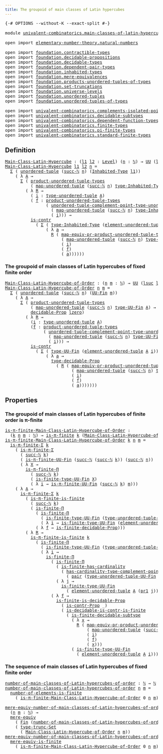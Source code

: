 ```yaml
---
title: The groupoid of main classes of Latin hypercubes
---
```


<pre class="Agda"><a id="74" class="Symbol">{-#</a> <a id="78" class="Keyword">OPTIONS</a> <a id="86" class="Pragma">--without-K</a> <a id="98" class="Pragma">--exact-split</a> <a id="112" class="Symbol">#-}</a>

<a id="117" class="Keyword">module</a> <a id="124" href="univalent-combinatorics.main-classes-of-latin-hypercubes.html" class="Module">univalent-combinatorics.main-classes-of-latin-hypercubes</a> <a id="181" class="Keyword">where</a>

<a id="188" class="Keyword">open</a> <a id="193" class="Keyword">import</a> <a id="200" href="elementary-number-theory.natural-numbers.html" class="Module">elementary-number-theory.natural-numbers</a>

<a id="242" class="Keyword">open</a> <a id="247" class="Keyword">import</a> <a id="254" href="foundation.contractible-types.html" class="Module">foundation.contractible-types</a>
<a id="284" class="Keyword">open</a> <a id="289" class="Keyword">import</a> <a id="296" href="foundation.decidable-propositions.html" class="Module">foundation.decidable-propositions</a>
<a id="330" class="Keyword">open</a> <a id="335" class="Keyword">import</a> <a id="342" href="foundation.decidable-types.html" class="Module">foundation.decidable-types</a>
<a id="369" class="Keyword">open</a> <a id="374" class="Keyword">import</a> <a id="381" href="foundation.dependent-pair-types.html" class="Module">foundation.dependent-pair-types</a>
<a id="413" class="Keyword">open</a> <a id="418" class="Keyword">import</a> <a id="425" href="foundation.inhabited-types.html" class="Module">foundation.inhabited-types</a>
<a id="452" class="Keyword">open</a> <a id="457" class="Keyword">import</a> <a id="464" href="foundation.mere-equivalences.html" class="Module">foundation.mere-equivalences</a>
<a id="493" class="Keyword">open</a> <a id="498" class="Keyword">import</a> <a id="505" href="foundation.products-unordered-tuples-of-types.html" class="Module">foundation.products-unordered-tuples-of-types</a>
<a id="551" class="Keyword">open</a> <a id="556" class="Keyword">import</a> <a id="563" href="foundation.set-truncations.html" class="Module">foundation.set-truncations</a>
<a id="590" class="Keyword">open</a> <a id="595" class="Keyword">import</a> <a id="602" href="foundation.universe-levels.html" class="Module">foundation.universe-levels</a>
<a id="629" class="Keyword">open</a> <a id="634" class="Keyword">import</a> <a id="641" href="foundation.unordered-tuples.html" class="Module">foundation.unordered-tuples</a>
<a id="669" class="Keyword">open</a> <a id="674" class="Keyword">import</a> <a id="681" href="foundation.unordered-tuples-of-types.html" class="Module">foundation.unordered-tuples-of-types</a>

<a id="719" class="Keyword">open</a> <a id="724" class="Keyword">import</a> <a id="731" href="univalent-combinatorics.complements-isolated-points.html" class="Module">univalent-combinatorics.complements-isolated-points</a>
<a id="783" class="Keyword">open</a> <a id="788" class="Keyword">import</a> <a id="795" href="univalent-combinatorics.decidable-subtypes.html" class="Module">univalent-combinatorics.decidable-subtypes</a>
<a id="838" class="Keyword">open</a> <a id="843" class="Keyword">import</a> <a id="850" href="univalent-combinatorics.dependent-function-types.html" class="Module">univalent-combinatorics.dependent-function-types</a>
<a id="899" class="Keyword">open</a> <a id="904" class="Keyword">import</a> <a id="911" href="univalent-combinatorics.finite-types.html" class="Module">univalent-combinatorics.finite-types</a>
<a id="948" class="Keyword">open</a> <a id="953" class="Keyword">import</a> <a id="960" href="univalent-combinatorics.pi-finite-types.html" class="Module">univalent-combinatorics.pi-finite-types</a>
<a id="1000" class="Keyword">open</a> <a id="1005" class="Keyword">import</a> <a id="1012" href="univalent-combinatorics.standard-finite-types.html" class="Module">univalent-combinatorics.standard-finite-types</a>
</pre>
## Definition

<pre class="Agda"><a id="Main-Class-Latin-Hypercube"></a><a id="1086" href="univalent-combinatorics.main-classes-of-latin-hypercubes.html#1086" class="Function">Main-Class-Latin-Hypercube</a> <a id="1113" class="Symbol">:</a> <a id="1115" class="Symbol">(</a><a id="1116" href="univalent-combinatorics.main-classes-of-latin-hypercubes.html#1116" class="Bound">l1</a> <a id="1119" href="univalent-combinatorics.main-classes-of-latin-hypercubes.html#1119" class="Bound">l2</a> <a id="1122" class="Symbol">:</a> <a id="1124" href="Agda.Primitive.html#597" class="Postulate">Level</a><a id="1129" class="Symbol">)</a> <a id="1131" class="Symbol">(</a><a id="1132" href="univalent-combinatorics.main-classes-of-latin-hypercubes.html#1132" class="Bound">n</a> <a id="1134" class="Symbol">:</a> <a id="1136" href="elementary-number-theory.natural-numbers.html#1444" class="Datatype">ℕ</a><a id="1137" class="Symbol">)</a> <a id="1139" class="Symbol">→</a> <a id="1141" href="foundation-core.universe-levels.html#222" class="Primitive">UU</a> <a id="1144" class="Symbol">(</a><a id="1145" href="Agda.Primitive.html#780" class="Primitive">lsuc</a> <a id="1150" href="univalent-combinatorics.main-classes-of-latin-hypercubes.html#1116" class="Bound">l1</a> <a id="1153" href="Agda.Primitive.html#810" class="Primitive Operator">⊔</a> <a id="1155" href="Agda.Primitive.html#780" class="Primitive">lsuc</a> <a id="1160" href="univalent-combinatorics.main-classes-of-latin-hypercubes.html#1119" class="Bound">l2</a><a id="1162" class="Symbol">)</a>
<a id="1164" href="univalent-combinatorics.main-classes-of-latin-hypercubes.html#1086" class="Function">Main-Class-Latin-Hypercube</a> <a id="1191" href="univalent-combinatorics.main-classes-of-latin-hypercubes.html#1191" class="Bound">l1</a> <a id="1194" href="univalent-combinatorics.main-classes-of-latin-hypercubes.html#1194" class="Bound">l2</a> <a id="1197" href="univalent-combinatorics.main-classes-of-latin-hypercubes.html#1197" class="Bound">n</a> <a id="1199" class="Symbol">=</a>
  <a id="1203" href="foundation-core.dependent-pair-types.html#502" class="Record">Σ</a> <a id="1205" class="Symbol">(</a> <a id="1207" href="foundation.unordered-tuples.html#1180" class="Function">unordered-tuple</a> <a id="1223" class="Symbol">(</a><a id="1224" href="elementary-number-theory.natural-numbers.html#1478" class="InductiveConstructor">succ-ℕ</a> <a id="1231" href="univalent-combinatorics.main-classes-of-latin-hypercubes.html#1197" class="Bound">n</a><a id="1232" class="Symbol">)</a> <a id="1234" class="Symbol">(</a><a id="1235" href="foundation.inhabited-types.html#379" class="Function">Inhabited-Type</a> <a id="1250" href="univalent-combinatorics.main-classes-of-latin-hypercubes.html#1191" class="Bound">l1</a><a id="1252" class="Symbol">))</a>
    <a id="1259" class="Symbol">(</a> <a id="1261" class="Symbol">λ</a> <a id="1263" href="univalent-combinatorics.main-classes-of-latin-hypercubes.html#1263" class="Bound">A</a> <a id="1265" class="Symbol">→</a>
      <a id="1273" href="foundation-core.dependent-pair-types.html#502" class="Record">Σ</a> <a id="1275" class="Symbol">(</a> <a id="1277" href="foundation.products-unordered-tuples-of-types.html#1258" class="Function">product-unordered-tuple-types</a>
          <a id="1317" class="Symbol">(</a> <a id="1319" href="foundation.unordered-tuples.html#5708" class="Function">map-unordered-tuple</a> <a id="1339" class="Symbol">(</a><a id="1340" href="elementary-number-theory.natural-numbers.html#1478" class="InductiveConstructor">succ-ℕ</a> <a id="1347" href="univalent-combinatorics.main-classes-of-latin-hypercubes.html#1197" class="Bound">n</a><a id="1348" class="Symbol">)</a> <a id="1350" href="foundation.inhabited-types.html#524" class="Function">type-Inhabited-Type</a> <a id="1370" href="univalent-combinatorics.main-classes-of-latin-hypercubes.html#1263" class="Bound">A</a><a id="1371" class="Symbol">)</a> <a id="1373" class="Symbol">→</a> <a id="1375" href="foundation-core.universe-levels.html#222" class="Primitive">UU</a> <a id="1378" href="univalent-combinatorics.main-classes-of-latin-hypercubes.html#1194" class="Bound">l2</a><a id="1380" class="Symbol">)</a>
        <a id="1390" class="Symbol">(</a> <a id="1392" class="Symbol">λ</a> <a id="1394" href="univalent-combinatorics.main-classes-of-latin-hypercubes.html#1394" class="Bound">R</a> <a id="1396" class="Symbol">→</a>
          <a id="1408" class="Symbol">(</a> <a id="1410" href="univalent-combinatorics.main-classes-of-latin-hypercubes.html#1410" class="Bound">i</a> <a id="1412" class="Symbol">:</a> <a id="1414" href="foundation.unordered-tuples.html#1474" class="Function">type-unordered-tuple</a> <a id="1435" href="univalent-combinatorics.main-classes-of-latin-hypercubes.html#1263" class="Bound">A</a><a id="1436" class="Symbol">)</a>
          <a id="1448" class="Symbol">(</a> <a id="1450" href="univalent-combinatorics.main-classes-of-latin-hypercubes.html#1450" class="Bound">f</a> <a id="1452" class="Symbol">:</a> <a id="1454" href="foundation.products-unordered-tuples-of-types.html#1258" class="Function">product-unordered-tuple-types</a>
                <a id="1500" class="Symbol">(</a> <a id="1502" href="foundation.unordered-tuples.html#2981" class="Function">unordered-tuple-complement-point-type-unordered-tuple</a>
                  <a id="1574" class="Symbol">(</a> <a id="1576" href="foundation.unordered-tuples.html#5708" class="Function">map-unordered-tuple</a> <a id="1596" class="Symbol">(</a><a id="1597" href="elementary-number-theory.natural-numbers.html#1478" class="InductiveConstructor">succ-ℕ</a> <a id="1604" href="univalent-combinatorics.main-classes-of-latin-hypercubes.html#1197" class="Bound">n</a><a id="1605" class="Symbol">)</a> <a id="1607" href="foundation.inhabited-types.html#524" class="Function">type-Inhabited-Type</a> <a id="1627" href="univalent-combinatorics.main-classes-of-latin-hypercubes.html#1263" class="Bound">A</a><a id="1628" class="Symbol">)</a>
                  <a id="1648" class="Symbol">(</a> <a id="1650" href="univalent-combinatorics.main-classes-of-latin-hypercubes.html#1410" class="Bound">i</a><a id="1651" class="Symbol">)))</a> <a id="1655" class="Symbol">→</a>
          <a id="1667" href="foundation-core.contractible-types.html#992" class="Function">is-contr</a>
            <a id="1688" class="Symbol">(</a> <a id="1690" href="foundation-core.dependent-pair-types.html#502" class="Record">Σ</a> <a id="1692" class="Symbol">(</a> <a id="1694" href="foundation.inhabited-types.html#524" class="Function">type-Inhabited-Type</a> <a id="1714" class="Symbol">(</a><a id="1715" href="foundation.unordered-tuples.html#2150" class="Function">element-unordered-tuple</a> <a id="1739" href="univalent-combinatorics.main-classes-of-latin-hypercubes.html#1263" class="Bound">A</a> <a id="1741" href="univalent-combinatorics.main-classes-of-latin-hypercubes.html#1410" class="Bound">i</a><a id="1742" class="Symbol">))</a>
                <a id="1761" class="Symbol">(</a> <a id="1763" class="Symbol">λ</a> <a id="1765" href="univalent-combinatorics.main-classes-of-latin-hypercubes.html#1765" class="Bound">a</a> <a id="1767" class="Symbol">→</a>
                  <a id="1787" href="univalent-combinatorics.main-classes-of-latin-hypercubes.html#1394" class="Bound">R</a> <a id="1789" class="Symbol">(</a> <a id="1791" href="foundation.products-unordered-tuples-of-types.html#2420" class="Function">map-equiv-pr-product-unordered-tuple-types</a>
                      <a id="1856" class="Symbol">(</a> <a id="1858" href="foundation.unordered-tuples.html#5708" class="Function">map-unordered-tuple</a> <a id="1878" class="Symbol">(</a><a id="1879" href="elementary-number-theory.natural-numbers.html#1478" class="InductiveConstructor">succ-ℕ</a> <a id="1886" href="univalent-combinatorics.main-classes-of-latin-hypercubes.html#1197" class="Bound">n</a><a id="1887" class="Symbol">)</a> <a id="1889" href="foundation.inhabited-types.html#524" class="Function">type-Inhabited-Type</a> <a id="1909" href="univalent-combinatorics.main-classes-of-latin-hypercubes.html#1263" class="Bound">A</a><a id="1910" class="Symbol">)</a>
                      <a id="1934" class="Symbol">(</a> <a id="1936" href="univalent-combinatorics.main-classes-of-latin-hypercubes.html#1410" class="Bound">i</a><a id="1937" class="Symbol">)</a>
                      <a id="1961" class="Symbol">(</a> <a id="1963" href="univalent-combinatorics.main-classes-of-latin-hypercubes.html#1450" class="Bound">f</a><a id="1964" class="Symbol">)</a>
                      <a id="1988" class="Symbol">(</a> <a id="1990" href="univalent-combinatorics.main-classes-of-latin-hypercubes.html#1765" class="Bound">a</a><a id="1991" class="Symbol">))))))</a>
</pre>
### The groupoid of main classes of Latin hypercubes of fixed finite order

<pre class="Agda"><a id="Main-Class-Latin-Hypercube-of-Order"></a><a id="2087" href="univalent-combinatorics.main-classes-of-latin-hypercubes.html#2087" class="Function">Main-Class-Latin-Hypercube-of-Order</a> <a id="2123" class="Symbol">:</a> <a id="2125" class="Symbol">(</a><a id="2126" href="univalent-combinatorics.main-classes-of-latin-hypercubes.html#2126" class="Bound">n</a> <a id="2128" href="univalent-combinatorics.main-classes-of-latin-hypercubes.html#2128" class="Bound">m</a> <a id="2130" class="Symbol">:</a> <a id="2132" href="elementary-number-theory.natural-numbers.html#1444" class="Datatype">ℕ</a><a id="2133" class="Symbol">)</a> <a id="2135" class="Symbol">→</a> <a id="2137" href="foundation-core.universe-levels.html#222" class="Primitive">UU</a> <a id="2140" class="Symbol">(</a><a id="2141" href="Agda.Primitive.html#780" class="Primitive">lsuc</a> <a id="2146" href="Agda.Primitive.html#764" class="Primitive">lzero</a><a id="2151" class="Symbol">)</a>
<a id="2153" href="univalent-combinatorics.main-classes-of-latin-hypercubes.html#2087" class="Function">Main-Class-Latin-Hypercube-of-Order</a> <a id="2189" href="univalent-combinatorics.main-classes-of-latin-hypercubes.html#2189" class="Bound">n</a> <a id="2191" href="univalent-combinatorics.main-classes-of-latin-hypercubes.html#2191" class="Bound">m</a> <a id="2193" class="Symbol">=</a>
  <a id="2197" href="foundation-core.dependent-pair-types.html#502" class="Record">Σ</a> <a id="2199" class="Symbol">(</a> <a id="2201" href="foundation.unordered-tuples.html#1180" class="Function">unordered-tuple</a> <a id="2217" class="Symbol">(</a><a id="2218" href="elementary-number-theory.natural-numbers.html#1478" class="InductiveConstructor">succ-ℕ</a> <a id="2225" href="univalent-combinatorics.main-classes-of-latin-hypercubes.html#2189" class="Bound">n</a><a id="2226" class="Symbol">)</a> <a id="2228" class="Symbol">(</a><a id="2229" href="univalent-combinatorics.finite-types.html#5430" class="Function">UU-Fin</a> <a id="2236" href="univalent-combinatorics.main-classes-of-latin-hypercubes.html#2191" class="Bound">m</a><a id="2237" class="Symbol">))</a>
    <a id="2244" class="Symbol">(</a> <a id="2246" class="Symbol">λ</a> <a id="2248" href="univalent-combinatorics.main-classes-of-latin-hypercubes.html#2248" class="Bound">A</a> <a id="2250" class="Symbol">→</a>
      <a id="2258" href="foundation-core.dependent-pair-types.html#502" class="Record">Σ</a> <a id="2260" class="Symbol">(</a> <a id="2262" href="foundation.products-unordered-tuples-of-types.html#1258" class="Function">product-unordered-tuple-types</a>
          <a id="2302" class="Symbol">(</a> <a id="2304" href="foundation.unordered-tuples.html#5708" class="Function">map-unordered-tuple</a> <a id="2324" class="Symbol">(</a><a id="2325" href="elementary-number-theory.natural-numbers.html#1478" class="InductiveConstructor">succ-ℕ</a> <a id="2332" href="univalent-combinatorics.main-classes-of-latin-hypercubes.html#2189" class="Bound">n</a><a id="2333" class="Symbol">)</a> <a id="2335" href="univalent-combinatorics.finite-types.html#5492" class="Function">type-UU-Fin</a> <a id="2347" href="univalent-combinatorics.main-classes-of-latin-hypercubes.html#2248" class="Bound">A</a><a id="2348" class="Symbol">)</a> <a id="2350" class="Symbol">→</a>
          <a id="2362" href="foundation.decidable-propositions.html#2018" class="Function">decidable-Prop</a> <a id="2377" href="Agda.Primitive.html#764" class="Primitive">lzero</a><a id="2382" class="Symbol">)</a>
        <a id="2392" class="Symbol">(</a> <a id="2394" class="Symbol">λ</a> <a id="2396" href="univalent-combinatorics.main-classes-of-latin-hypercubes.html#2396" class="Bound">R</a> <a id="2398" class="Symbol">→</a>
          <a id="2410" class="Symbol">(</a><a id="2411" href="univalent-combinatorics.main-classes-of-latin-hypercubes.html#2411" class="Bound">i</a> <a id="2413" class="Symbol">:</a> <a id="2415" href="foundation.unordered-tuples.html#1474" class="Function">type-unordered-tuple</a> <a id="2436" href="univalent-combinatorics.main-classes-of-latin-hypercubes.html#2248" class="Bound">A</a><a id="2437" class="Symbol">)</a>
          <a id="2449" class="Symbol">(</a><a id="2450" href="univalent-combinatorics.main-classes-of-latin-hypercubes.html#2450" class="Bound">f</a> <a id="2452" class="Symbol">:</a> <a id="2454" href="foundation.products-unordered-tuples-of-types.html#1258" class="Function">product-unordered-tuple-types</a>
               <a id="2499" class="Symbol">(</a> <a id="2501" href="foundation.unordered-tuples.html#2981" class="Function">unordered-tuple-complement-point-type-unordered-tuple</a>
                 <a id="2572" class="Symbol">(</a> <a id="2574" href="foundation.unordered-tuples.html#5708" class="Function">map-unordered-tuple</a> <a id="2594" class="Symbol">(</a><a id="2595" href="elementary-number-theory.natural-numbers.html#1478" class="InductiveConstructor">succ-ℕ</a> <a id="2602" href="univalent-combinatorics.main-classes-of-latin-hypercubes.html#2189" class="Bound">n</a><a id="2603" class="Symbol">)</a> <a id="2605" href="univalent-combinatorics.finite-types.html#5492" class="Function">type-UU-Fin</a> <a id="2617" href="univalent-combinatorics.main-classes-of-latin-hypercubes.html#2248" class="Bound">A</a><a id="2618" class="Symbol">)</a>
                 <a id="2637" class="Symbol">(</a> <a id="2639" href="univalent-combinatorics.main-classes-of-latin-hypercubes.html#2411" class="Bound">i</a><a id="2640" class="Symbol">)))</a> <a id="2644" class="Symbol">→</a>
          <a id="2656" href="foundation-core.contractible-types.html#992" class="Function">is-contr</a>
            <a id="2677" class="Symbol">(</a> <a id="2679" href="foundation-core.dependent-pair-types.html#502" class="Record">Σ</a> <a id="2681" class="Symbol">(</a> <a id="2683" href="univalent-combinatorics.finite-types.html#5492" class="Function">type-UU-Fin</a> <a id="2695" class="Symbol">(</a><a id="2696" href="foundation.unordered-tuples.html#2150" class="Function">element-unordered-tuple</a> <a id="2720" href="univalent-combinatorics.main-classes-of-latin-hypercubes.html#2248" class="Bound">A</a> <a id="2722" href="univalent-combinatorics.main-classes-of-latin-hypercubes.html#2411" class="Bound">i</a><a id="2723" class="Symbol">))</a>
                <a id="2742" class="Symbol">(</a> <a id="2744" class="Symbol">λ</a> <a id="2746" href="univalent-combinatorics.main-classes-of-latin-hypercubes.html#2746" class="Bound">a</a> <a id="2748" class="Symbol">→</a>
                  <a id="2768" href="foundation.decidable-propositions.html#2276" class="Function">type-decidable-Prop</a>
                    <a id="2808" class="Symbol">(</a> <a id="2810" href="univalent-combinatorics.main-classes-of-latin-hypercubes.html#2396" class="Bound">R</a> <a id="2812" class="Symbol">(</a> <a id="2814" href="foundation.products-unordered-tuples-of-types.html#2420" class="Function">map-equiv-pr-product-unordered-tuple-types</a>
                          <a id="2883" class="Symbol">(</a> <a id="2885" href="foundation.unordered-tuples.html#5708" class="Function">map-unordered-tuple</a> <a id="2905" class="Symbol">(</a><a id="2906" href="elementary-number-theory.natural-numbers.html#1478" class="InductiveConstructor">succ-ℕ</a> <a id="2913" href="univalent-combinatorics.main-classes-of-latin-hypercubes.html#2189" class="Bound">n</a><a id="2914" class="Symbol">)</a> <a id="2916" href="univalent-combinatorics.finite-types.html#5492" class="Function">type-UU-Fin</a> <a id="2928" href="univalent-combinatorics.main-classes-of-latin-hypercubes.html#2248" class="Bound">A</a><a id="2929" class="Symbol">)</a>
                          <a id="2957" class="Symbol">(</a> <a id="2959" href="univalent-combinatorics.main-classes-of-latin-hypercubes.html#2411" class="Bound">i</a><a id="2960" class="Symbol">)</a>
                          <a id="2988" class="Symbol">(</a> <a id="2990" href="univalent-combinatorics.main-classes-of-latin-hypercubes.html#2450" class="Bound">f</a><a id="2991" class="Symbol">)</a>
                          <a id="3019" class="Symbol">(</a> <a id="3021" href="univalent-combinatorics.main-classes-of-latin-hypercubes.html#2746" class="Bound">a</a><a id="3022" class="Symbol">)))))))</a>
</pre>
## Properties

### The groupoid of main classes of Latin hypercubes of finite order is π-finite

<pre class="Agda"><a id="is-π-finite-Main-Class-Latin-Hypercube-of-Order"></a><a id="3140" href="univalent-combinatorics.main-classes-of-latin-hypercubes.html#3140" class="Function">is-π-finite-Main-Class-Latin-Hypercube-of-Order</a> <a id="3188" class="Symbol">:</a>
  <a id="3192" class="Symbol">(</a><a id="3193" href="univalent-combinatorics.main-classes-of-latin-hypercubes.html#3193" class="Bound">k</a> <a id="3195" href="univalent-combinatorics.main-classes-of-latin-hypercubes.html#3195" class="Bound">n</a> <a id="3197" href="univalent-combinatorics.main-classes-of-latin-hypercubes.html#3197" class="Bound">m</a> <a id="3199" class="Symbol">:</a> <a id="3201" href="elementary-number-theory.natural-numbers.html#1444" class="Datatype">ℕ</a><a id="3202" class="Symbol">)</a> <a id="3204" class="Symbol">→</a> <a id="3206" href="univalent-combinatorics.pi-finite-types.html#8748" class="Function">is-π-finite</a> <a id="3218" href="univalent-combinatorics.main-classes-of-latin-hypercubes.html#3193" class="Bound">k</a> <a id="3220" class="Symbol">(</a><a id="3221" href="univalent-combinatorics.main-classes-of-latin-hypercubes.html#2087" class="Function">Main-Class-Latin-Hypercube-of-Order</a> <a id="3257" href="univalent-combinatorics.main-classes-of-latin-hypercubes.html#3195" class="Bound">n</a> <a id="3259" href="univalent-combinatorics.main-classes-of-latin-hypercubes.html#3197" class="Bound">m</a><a id="3260" class="Symbol">)</a>
<a id="3262" href="univalent-combinatorics.main-classes-of-latin-hypercubes.html#3140" class="Function">is-π-finite-Main-Class-Latin-Hypercube-of-Order</a> <a id="3310" href="univalent-combinatorics.main-classes-of-latin-hypercubes.html#3310" class="Bound">k</a> <a id="3312" href="univalent-combinatorics.main-classes-of-latin-hypercubes.html#3312" class="Bound">n</a> <a id="3314" href="univalent-combinatorics.main-classes-of-latin-hypercubes.html#3314" class="Bound">m</a> <a id="3316" class="Symbol">=</a>
  <a id="3320" href="univalent-combinatorics.pi-finite-types.html#34816" class="Function">is-π-finite-Σ</a> <a id="3334" href="univalent-combinatorics.main-classes-of-latin-hypercubes.html#3310" class="Bound">k</a>
    <a id="3340" class="Symbol">(</a> <a id="3342" href="univalent-combinatorics.pi-finite-types.html#34816" class="Function">is-π-finite-Σ</a>
      <a id="3362" class="Symbol">(</a> <a id="3364" href="elementary-number-theory.natural-numbers.html#1478" class="InductiveConstructor">succ-ℕ</a> <a id="3371" href="univalent-combinatorics.main-classes-of-latin-hypercubes.html#3310" class="Bound">k</a><a id="3372" class="Symbol">)</a>
      <a id="3380" class="Symbol">(</a> <a id="3382" href="univalent-combinatorics.pi-finite-types.html#15324" class="Function">is-π-finite-UU-Fin</a> <a id="3401" class="Symbol">(</a><a id="3402" href="elementary-number-theory.natural-numbers.html#1478" class="InductiveConstructor">succ-ℕ</a> <a id="3409" class="Symbol">(</a><a id="3410" href="elementary-number-theory.natural-numbers.html#1478" class="InductiveConstructor">succ-ℕ</a> <a id="3417" href="univalent-combinatorics.main-classes-of-latin-hypercubes.html#3310" class="Bound">k</a><a id="3418" class="Symbol">))</a> <a id="3421" class="Symbol">(</a><a id="3422" href="elementary-number-theory.natural-numbers.html#1478" class="InductiveConstructor">succ-ℕ</a> <a id="3429" href="univalent-combinatorics.main-classes-of-latin-hypercubes.html#3312" class="Bound">n</a><a id="3430" class="Symbol">))</a>
      <a id="3439" class="Symbol">(</a> <a id="3441" class="Symbol">λ</a> <a id="3443" href="univalent-combinatorics.main-classes-of-latin-hypercubes.html#3443" class="Bound">X</a> <a id="3445" class="Symbol">→</a>
        <a id="3455" href="univalent-combinatorics.pi-finite-types.html#20385" class="Function">is-π-finite-Π</a>
          <a id="3479" class="Symbol">(</a> <a id="3481" href="elementary-number-theory.natural-numbers.html#1478" class="InductiveConstructor">succ-ℕ</a> <a id="3488" href="univalent-combinatorics.main-classes-of-latin-hypercubes.html#3310" class="Bound">k</a><a id="3489" class="Symbol">)</a>
          <a id="3501" class="Symbol">(</a> <a id="3503" href="univalent-combinatorics.finite-types.html#11134" class="Function">is-finite-type-UU-Fin</a> <a id="3525" href="univalent-combinatorics.main-classes-of-latin-hypercubes.html#3443" class="Bound">X</a><a id="3526" class="Symbol">)</a>
          <a id="3538" class="Symbol">(</a> <a id="3540" class="Symbol">λ</a> <a id="3542" href="univalent-combinatorics.main-classes-of-latin-hypercubes.html#3542" class="Bound">i</a> <a id="3544" class="Symbol">→</a> <a id="3546" href="univalent-combinatorics.pi-finite-types.html#15324" class="Function">is-π-finite-UU-Fin</a> <a id="3565" class="Symbol">(</a><a id="3566" href="elementary-number-theory.natural-numbers.html#1478" class="InductiveConstructor">succ-ℕ</a> <a id="3573" href="univalent-combinatorics.main-classes-of-latin-hypercubes.html#3310" class="Bound">k</a><a id="3574" class="Symbol">)</a> <a id="3576" href="univalent-combinatorics.main-classes-of-latin-hypercubes.html#3314" class="Bound">m</a><a id="3577" class="Symbol">)))</a>
    <a id="3585" class="Symbol">(</a> <a id="3587" class="Symbol">λ</a> <a id="3589" href="univalent-combinatorics.main-classes-of-latin-hypercubes.html#3589" class="Bound">A</a> <a id="3591" class="Symbol">→</a>
      <a id="3599" href="univalent-combinatorics.pi-finite-types.html#34816" class="Function">is-π-finite-Σ</a> <a id="3613" href="univalent-combinatorics.main-classes-of-latin-hypercubes.html#3310" class="Bound">k</a>
        <a id="3623" class="Symbol">(</a> <a id="3625" href="univalent-combinatorics.pi-finite-types.html#14747" class="Function">is-π-finite-is-finite</a>
          <a id="3657" class="Symbol">(</a> <a id="3659" href="elementary-number-theory.natural-numbers.html#1478" class="InductiveConstructor">succ-ℕ</a> <a id="3666" href="univalent-combinatorics.main-classes-of-latin-hypercubes.html#3310" class="Bound">k</a><a id="3667" class="Symbol">)</a>
          <a id="3679" class="Symbol">(</a> <a id="3681" href="univalent-combinatorics.dependent-function-types.html#2694" class="Function">is-finite-Π</a>
            <a id="3705" class="Symbol">(</a> <a id="3707" href="univalent-combinatorics.dependent-function-types.html#2694" class="Function">is-finite-Π</a>
              <a id="3733" class="Symbol">(</a> <a id="3735" href="univalent-combinatorics.finite-types.html#11134" class="Function">is-finite-type-UU-Fin</a> <a id="3757" class="Symbol">(</a><a id="3758" href="foundation.unordered-tuples.html#1394" class="Function">type-unordered-tuple-UU-Fin</a> <a id="3786" href="univalent-combinatorics.main-classes-of-latin-hypercubes.html#3589" class="Bound">A</a><a id="3787" class="Symbol">))</a>
              <a id="3804" class="Symbol">(</a> <a id="3806" class="Symbol">λ</a> <a id="3808" href="univalent-combinatorics.main-classes-of-latin-hypercubes.html#3808" class="Bound">i</a> <a id="3810" class="Symbol">→</a> <a id="3812" href="univalent-combinatorics.finite-types.html#11134" class="Function">is-finite-type-UU-Fin</a> <a id="3834" class="Symbol">(</a><a id="3835" href="foundation.unordered-tuples.html#2150" class="Function">element-unordered-tuple</a> <a id="3859" href="univalent-combinatorics.main-classes-of-latin-hypercubes.html#3589" class="Bound">A</a> <a id="3861" href="univalent-combinatorics.main-classes-of-latin-hypercubes.html#3808" class="Bound">i</a><a id="3862" class="Symbol">)))</a>
            <a id="3878" class="Symbol">(</a> <a id="3880" class="Symbol">λ</a> <a id="3882" href="univalent-combinatorics.main-classes-of-latin-hypercubes.html#3882" class="Bound">f</a> <a id="3884" class="Symbol">→</a> <a id="3886" href="univalent-combinatorics.finite-types.html#10295" class="Function">is-finite-decidable-Prop</a><a id="3910" class="Symbol">)))</a>
        <a id="3922" class="Symbol">(</a> <a id="3924" class="Symbol">λ</a> <a id="3926" href="univalent-combinatorics.main-classes-of-latin-hypercubes.html#3926" class="Bound">R</a> <a id="3928" class="Symbol">→</a>
          <a id="3940" href="univalent-combinatorics.pi-finite-types.html#14747" class="Function">is-π-finite-is-finite</a> <a id="3962" href="univalent-combinatorics.main-classes-of-latin-hypercubes.html#3310" class="Bound">k</a>
            <a id="3976" class="Symbol">(</a> <a id="3978" href="univalent-combinatorics.dependent-function-types.html#2694" class="Function">is-finite-Π</a>
              <a id="4004" class="Symbol">(</a> <a id="4006" href="univalent-combinatorics.finite-types.html#11134" class="Function">is-finite-type-UU-Fin</a> <a id="4028" class="Symbol">(</a><a id="4029" href="foundation.unordered-tuples.html#1394" class="Function">type-unordered-tuple-UU-Fin</a> <a id="4057" href="univalent-combinatorics.main-classes-of-latin-hypercubes.html#3589" class="Bound">A</a><a id="4058" class="Symbol">))</a>
              <a id="4075" class="Symbol">(</a> <a id="4077" class="Symbol">λ</a> <a id="4079" href="univalent-combinatorics.main-classes-of-latin-hypercubes.html#4079" class="Bound">i</a> <a id="4081" class="Symbol">→</a>
                <a id="4099" href="univalent-combinatorics.dependent-function-types.html#2694" class="Function">is-finite-Π</a>
                  <a id="4129" class="Symbol">(</a> <a id="4131" href="univalent-combinatorics.dependent-function-types.html#2694" class="Function">is-finite-Π</a>
                    <a id="4163" class="Symbol">(</a> <a id="4165" href="univalent-combinatorics.finite-types.html#12690" class="Function">is-finite-has-cardinality</a>
                      <a id="4213" class="Symbol">(</a> <a id="4215" href="univalent-combinatorics.complements-isolated-points.html#4452" class="Function">has-cardinality-type-complement-point-UU-Fin</a>
                        <a id="4284" class="Symbol">(</a> <a id="4286" href="foundation-core.dependent-pair-types.html#575" class="InductiveConstructor">pair</a> <a id="4291" class="Symbol">(</a><a id="4292" href="foundation.unordered-tuples.html#1394" class="Function">type-unordered-tuple-UU-Fin</a> <a id="4320" href="univalent-combinatorics.main-classes-of-latin-hypercubes.html#3589" class="Bound">A</a><a id="4321" class="Symbol">)</a> <a id="4323" href="univalent-combinatorics.main-classes-of-latin-hypercubes.html#4079" class="Bound">i</a><a id="4324" class="Symbol">)))</a>
                    <a id="4348" class="Symbol">(</a> <a id="4350" class="Symbol">λ</a> <a id="4352" href="univalent-combinatorics.main-classes-of-latin-hypercubes.html#4352" class="Bound">j</a> <a id="4354" class="Symbol">→</a>
                      <a id="4378" href="univalent-combinatorics.finite-types.html#11134" class="Function">is-finite-type-UU-Fin</a>
                        <a id="4424" class="Symbol">(</a> <a id="4426" href="foundation.unordered-tuples.html#2150" class="Function">element-unordered-tuple</a> <a id="4450" href="univalent-combinatorics.main-classes-of-latin-hypercubes.html#3589" class="Bound">A</a> <a id="4452" class="Symbol">(</a><a id="4453" href="foundation-core.dependent-pair-types.html#592" class="Field">pr1</a> <a id="4457" href="univalent-combinatorics.main-classes-of-latin-hypercubes.html#4352" class="Bound">j</a><a id="4458" class="Symbol">))))</a>
                  <a id="4481" class="Symbol">(</a> <a id="4483" class="Symbol">λ</a> <a id="4485" href="univalent-combinatorics.main-classes-of-latin-hypercubes.html#4485" class="Bound">f</a> <a id="4487" class="Symbol">→</a>
                    <a id="4509" href="univalent-combinatorics.finite-types.html#9101" class="Function">is-finite-is-decidable-Prop</a>
                      <a id="4559" class="Symbol">(</a> <a id="4561" href="foundation.contractible-types.html#1246" class="Function">is-contr-Prop</a> <a id="4575" class="Symbol">_)</a>
                      <a id="4600" class="Symbol">(</a> <a id="4602" href="univalent-combinatorics.finite-types.html#16306" class="Function">is-decidable-is-contr-is-finite</a>
                        <a id="4658" class="Symbol">(</a> <a id="4660" href="univalent-combinatorics.decidable-subtypes.html#867" class="Function">is-finite-decidable-subtype</a>
                          <a id="4714" class="Symbol">(</a> <a id="4716" class="Symbol">λ</a> <a id="4718" href="univalent-combinatorics.main-classes-of-latin-hypercubes.html#4718" class="Bound">x</a> <a id="4720" class="Symbol">→</a>
                            <a id="4750" href="univalent-combinatorics.main-classes-of-latin-hypercubes.html#3926" class="Bound">R</a> <a id="4752" class="Symbol">(</a> <a id="4754" href="foundation.products-unordered-tuples-of-types.html#2420" class="Function">map-equiv-pr-product-unordered-tuple-types</a>
                                <a id="4829" class="Symbol">(</a> <a id="4831" href="foundation.unordered-tuples.html#5708" class="Function">map-unordered-tuple</a> <a id="4851" class="Symbol">(</a><a id="4852" href="elementary-number-theory.natural-numbers.html#1478" class="InductiveConstructor">succ-ℕ</a> <a id="4859" href="univalent-combinatorics.main-classes-of-latin-hypercubes.html#3312" class="Bound">n</a><a id="4860" class="Symbol">)</a> <a id="4862" href="univalent-combinatorics.finite-types.html#5492" class="Function">type-UU-Fin</a> <a id="4874" href="univalent-combinatorics.main-classes-of-latin-hypercubes.html#3589" class="Bound">A</a><a id="4875" class="Symbol">)</a>
                                <a id="4909" class="Symbol">(</a> <a id="4911" href="univalent-combinatorics.main-classes-of-latin-hypercubes.html#4079" class="Bound">i</a><a id="4912" class="Symbol">)</a>
                                <a id="4946" class="Symbol">(</a> <a id="4948" href="univalent-combinatorics.main-classes-of-latin-hypercubes.html#4485" class="Bound">f</a><a id="4949" class="Symbol">)</a>
                                <a id="4983" class="Symbol">(</a> <a id="4985" href="univalent-combinatorics.main-classes-of-latin-hypercubes.html#4718" class="Bound">x</a><a id="4986" class="Symbol">)))</a>
                          <a id="5016" class="Symbol">(</a> <a id="5018" href="univalent-combinatorics.finite-types.html#11134" class="Function">is-finite-type-UU-Fin</a>
                            <a id="5068" class="Symbol">(</a> <a id="5070" href="foundation.unordered-tuples.html#2150" class="Function">element-unordered-tuple</a> <a id="5094" href="univalent-combinatorics.main-classes-of-latin-hypercubes.html#3589" class="Bound">A</a> <a id="5096" href="univalent-combinatorics.main-classes-of-latin-hypercubes.html#4079" class="Bound">i</a><a id="5097" class="Symbol">)))))))))</a>
</pre>
### The sequence of main classes of Latin hypercubes of fixed finite order

<pre class="Agda"><a id="number-of-main-classes-of-Latin-hypercubes-of-order"></a><a id="5196" href="univalent-combinatorics.main-classes-of-latin-hypercubes.html#5196" class="Function">number-of-main-classes-of-Latin-hypercubes-of-order</a> <a id="5248" class="Symbol">:</a> <a id="5250" href="elementary-number-theory.natural-numbers.html#1444" class="Datatype">ℕ</a> <a id="5252" class="Symbol">→</a> <a id="5254" href="elementary-number-theory.natural-numbers.html#1444" class="Datatype">ℕ</a> <a id="5256" class="Symbol">→</a> <a id="5258" href="elementary-number-theory.natural-numbers.html#1444" class="Datatype">ℕ</a>
<a id="5260" href="univalent-combinatorics.main-classes-of-latin-hypercubes.html#5196" class="Function">number-of-main-classes-of-Latin-hypercubes-of-order</a> <a id="5312" href="univalent-combinatorics.main-classes-of-latin-hypercubes.html#5312" class="Bound">n</a> <a id="5314" href="univalent-combinatorics.main-classes-of-latin-hypercubes.html#5314" class="Bound">m</a> <a id="5316" class="Symbol">=</a>
  <a id="5320" href="univalent-combinatorics.finite-types.html#13313" class="Function">number-of-elements-is-finite</a>
    <a id="5353" class="Symbol">(</a> <a id="5355" href="univalent-combinatorics.main-classes-of-latin-hypercubes.html#3140" class="Function">is-π-finite-Main-Class-Latin-Hypercube-of-Order</a> <a id="5403" class="Number">0</a> <a id="5405" href="univalent-combinatorics.main-classes-of-latin-hypercubes.html#5312" class="Bound">n</a> <a id="5407" href="univalent-combinatorics.main-classes-of-latin-hypercubes.html#5314" class="Bound">m</a><a id="5408" class="Symbol">)</a>

<a id="mere-equiv-number-of-main-classes-of-Latin-hypercubes-of-order"></a><a id="5411" href="univalent-combinatorics.main-classes-of-latin-hypercubes.html#5411" class="Function">mere-equiv-number-of-main-classes-of-Latin-hypercubes-of-order</a> <a id="5474" class="Symbol">:</a>
  <a id="5478" class="Symbol">(</a><a id="5479" href="univalent-combinatorics.main-classes-of-latin-hypercubes.html#5479" class="Bound">n</a> <a id="5481" href="univalent-combinatorics.main-classes-of-latin-hypercubes.html#5481" class="Bound">m</a> <a id="5483" class="Symbol">:</a> <a id="5485" href="elementary-number-theory.natural-numbers.html#1444" class="Datatype">ℕ</a><a id="5486" class="Symbol">)</a> <a id="5488" class="Symbol">→</a>
  <a id="5492" href="foundation.mere-equivalences.html#1406" class="Function">mere-equiv</a>
    <a id="5507" class="Symbol">(</a> <a id="5509" href="univalent-combinatorics.standard-finite-types.html#2149" class="Function">Fin</a> <a id="5513" class="Symbol">(</a><a id="5514" href="univalent-combinatorics.main-classes-of-latin-hypercubes.html#5196" class="Function">number-of-main-classes-of-Latin-hypercubes-of-order</a> <a id="5566" href="univalent-combinatorics.main-classes-of-latin-hypercubes.html#5479" class="Bound">n</a> <a id="5568" href="univalent-combinatorics.main-classes-of-latin-hypercubes.html#5481" class="Bound">m</a><a id="5569" class="Symbol">))</a>
    <a id="5576" class="Symbol">(</a> <a id="5578" href="foundation.set-truncations.html#3386" class="Postulate">type-trunc-Set</a>
      <a id="5599" class="Symbol">(</a> <a id="5601" href="univalent-combinatorics.main-classes-of-latin-hypercubes.html#2087" class="Function">Main-Class-Latin-Hypercube-of-Order</a> <a id="5637" href="univalent-combinatorics.main-classes-of-latin-hypercubes.html#5479" class="Bound">n</a> <a id="5639" href="univalent-combinatorics.main-classes-of-latin-hypercubes.html#5481" class="Bound">m</a><a id="5640" class="Symbol">))</a>
<a id="5643" href="univalent-combinatorics.main-classes-of-latin-hypercubes.html#5411" class="Function">mere-equiv-number-of-main-classes-of-Latin-hypercubes-of-order</a> <a id="5706" href="univalent-combinatorics.main-classes-of-latin-hypercubes.html#5706" class="Bound">n</a> <a id="5708" href="univalent-combinatorics.main-classes-of-latin-hypercubes.html#5708" class="Bound">m</a> <a id="5710" class="Symbol">=</a>
  <a id="5714" href="univalent-combinatorics.finite-types.html#13490" class="Function">mere-equiv-is-finite</a>
    <a id="5739" class="Symbol">(</a> <a id="5741" href="univalent-combinatorics.main-classes-of-latin-hypercubes.html#3140" class="Function">is-π-finite-Main-Class-Latin-Hypercube-of-Order</a> <a id="5789" class="Number">0</a> <a id="5791" href="univalent-combinatorics.main-classes-of-latin-hypercubes.html#5706" class="Bound">n</a> <a id="5793" href="univalent-combinatorics.main-classes-of-latin-hypercubes.html#5708" class="Bound">m</a><a id="5794" class="Symbol">)</a>
</pre>